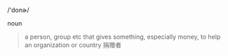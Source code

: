 /'donɚ/

noun

>a person, group etc that gives something, especially money, to help an organization or country
>捐赠者